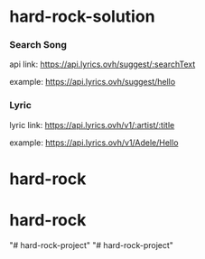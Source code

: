 # hard-rock-solution
### Search Song
api link: https://api.lyrics.ovh/suggest/:searchText

example: https://api.lyrics.ovh/suggest/hello

### Lyric
lyric link: https://api.lyrics.ovh/v1/:artist/:title

example: https://api.lyrics.ovh/v1/Adele/Hello
# hard-rock
# hard-rock
"# hard-rock-project" 
"# hard-rock-project" 
